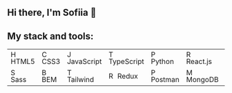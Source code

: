 ## Hi there, I'm Sofiia 👋

## My stack and tools:

|   |   |   |   |   |   |   |   |   |   |
|---|---|---|---|---|---|---|---|---|---|
| <img src="https://img.icons8.com/color/32/000000/html-5--v1.png" alt="HTML5" width="16" height="16"> HTML5 | <img src="https://img.icons8.com/color/32/000000/css3.png" alt="CSS3" width="16" height="16"> CSS3 | <img src="https://img.icons8.com/color/32/000000/javascript--v1.png" alt="JavaScript" width="16" height="16"> JavaScript | <img src="https://img.icons8.com/color/32/000000/typescript.png" alt="TypeScript" width="16" height="16"> TypeScript | <img src="https://img.icons8.com/color/32/000000/python--v1.png" alt="Python" width="16" height="16"> Python | <img src="https://img.icons8.com/color/32/000000/react-native.png" alt="React.js" width="16" height="16"> React.js | <img src="https://img.icons8.com/color/32/000000/nextjs.png" alt="Next.js" width="16" height="16"> Next.js | <img src="https://img.icons8.com/color/32/000000/nodejs.png" alt="Node.js" width="16" height="16"> Node.js | <img src="https://img.icons8.com/color/32/000000/sql-database--v1.png" alt="SQL" width="16" height="16"> SQL | <img src="https://img.icons8.com/color/32/000000/sass.png" alt="Sass" width="16" height="16"> Sass |
| <img src="https://img.icons8.com/color/32/000000/sass.png" alt="Sass" width="16" height="16"> Sass | <img src="https://img.icons8.com/color/32/000000/bem.png" alt="BEM" width="16" height="16"> BEM | <img src="https://img.icons8.com/color/32/000000/tailwindcss.png" alt="Tailwind" width="16" height="16"> Tailwind | <img src="https://img.icons8.com/color/32/000000/redux.png" alt="Redux" width="16" height="16"> Redux | <img src="https://img.icons8.com/color/32/000000/postman.png" alt="Postman" width="16" height="16"> Postman | <img src="https://img.icons8.com/color/32/000000/mongodb.png" alt="MongoDB" width="16" height="16"> MongoDB | <img src="https://img.icons8.com/color/32/000000/git-squared.png" alt="Git" width="16" height="16"> Git | <img src="https://img.icons8.com/color/32/000000/visual-studio-code.png" alt="VSCode" width="16" height="16"> VSCode | <img src="https://img.icons8.com/color/32/000000/figma.png" alt="Figma" width="16" height="16"> Figma |   |

